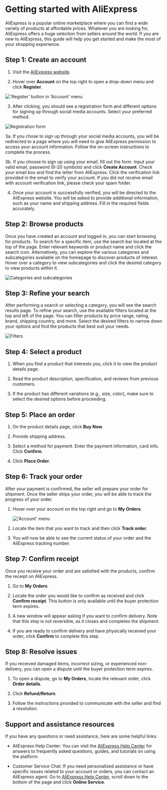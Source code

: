 # Getting started with AliExpress

AliExpress is a popular online marketplace where you can find a wide variety of products at affordable prices. Whatever you are looking for, AliExpress offers a huge selection from sellers around the world. If you are new to AliExpress, this guide will help you get started and make the most of your shopping experience.

## Step 1: Create an account

1. Visit the [AliExpress website](https://www.aliexpress.com/).

2. Hover over **Account** on the top right to open a drop-down menu and click **Register**.

!['Register' button in 'Account' menu](https://i.ibb.co/YpHZKXc/screen.png)

3. After clicking, you should see a registration form and different options for signing up through social media accounts. Select your preferred method.

![Registration form](https://i.ibb.co/GdD2rWf/screen6.jpg)

3a. If you chose to sign up through your social media accounts, you will be redirected to a page where you will need to give AliExpress permission to access your account information. Follow the on-screen instructions to complete the process.

3b. If you choose to sign up using your email, fill out the form. Input your valid email, password (6-20 symbols) and click **Create Account**. Check your email box and find the letter from AliExpress. Click the verification link provided in the email to verify your account. If you did not receive email with account verification link, please check your spam folder.

4. Once your account is successfully verified, you will be directed to the AliExpress website. You will be asked to provide additional information, such as your name and shipping address. Fill in the required fields accurately.

## Step 2: Browse products

Once you have created an account and logged in, you can start browsing for products. To search for a specific item, use the search bar located at the top of the page. Enter relevant keywords or product name and click the search icon. Alternatively, you can explore the various categories and subcategories available on the homepage to discover products of interest. Hover over a category to view subcategories and click the desired category to view products within it.

![Categories and subcategories](https://i.ibb.co/XY0ZBkz/screen2.png)

## Step 3: Refine your search

After performing a search or selecting a category, you will see the search results page. To refine your search, use the available filters located at the top and left of the page. You can filter products by price range, rating, brand, shipping country, and more. Select the desired filters to narrow down your options and find the products that best suit your needs.

![Filters](https://i.ibb.co/C2BHM3P/screen5.png)

## Step 4: Select a product

1. When you find a product that interests you, click it to view the product details page.

2. Read the product description, specification, and reviews from previous customers.

3. If the product has different variations (e.g., size, color), make sure to select the desired options before proceeding.

## Step 5: Place an order

1. On the product details page, click **Buy Now**.

2. Provide shipping address.

3. Select a method for payment. Enter the payment information, card info. Click **Confirm**.

4. Click **Place Order**.

## Step 6: Track your order

After your payment is confirmed, the seller will prepare your order for shipment. Once the seller ships your order, you will be able to track the progress of your order.

1. Hover over your account on the top right and go to **My Orders**.

   !['Account' menu](https://i.ibb.co/Yj7Tbj2/screen3.png)

2. Locate the item that you want to track and then click **Track order**.

3. You will now be able to see the current status of your order and the AliExpress tracking number.

## Step 7: Confirm receipt

Once you receive your order and are satisfied with the products, confirm the receipt on AliExpress.

1. Go to **My Orders**.

2. Locate the order you would like to confirm as received and click **Confirm receipt**. This button is only available until the buyer protection term expires.

3. A new window will appear asking if you want to confirm delivery. Note that this step is not reversible, as it closes and completes the shipment.

4. If you are ready to confirm delivery and have physically received your order, click **Confirm** to complete this step.

## Step 8: Resolve issues

If you received damaged items, incorrect sizing, or experienced non-delivery, you can open a dispute until the buyer protection term expires.

1. To open a dispute, go to **My Orders**, locate the relevant order, click **Order details**.

2. Click **Refund/Return**.

3. Follow the instructions provided to communicate with the seller and find a resolution.

## Support and assistance resources

If you have any questions or need assistance, here are some helpful links:

- AliExpress Help Center: You can visit the [AliExpress Help Center](https://customerservice.aliexpress.com/home?language=en&from=byr_common&hcMapRule=aeMapRule) for answers to frequently asked questions, guides, and tutorials on using the platform.

- Customer Service Chat: If you need personalized assistance or have specific issues related to your account or orders, you can contact an AliExpress agent. Go to [AliExpress Help Center](https://customerservice.aliexpress.com/home?language=en&from=byr_common&hcMapRule=aeMapRule), scroll down to the bottom of the page and click **Online Service**.
